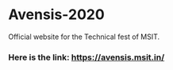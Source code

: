 # Avensis-2020
Official website for the Technical fest of MSIT.

### Here is the link:  https://avensis.msit.in/
